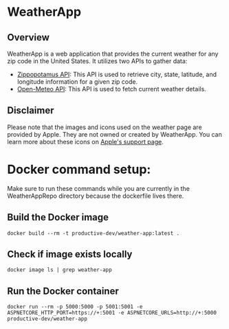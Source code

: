 # WeatherApp

## Overview
WeatherApp is a web application that provides the current weather for any zip code in the United States. It utilizes two APIs to gather data:

- [Zippopotamus API](https://api.zippopotam.us/): This API is used to retrieve city, state, latitude, and longitude information for a given zip code.
- [Open-Meteo API](https://github.com/open-meteo/open-meteo): This API is used to fetch current weather details.

## Disclaimer
Please note that the images and icons used on the weather page are provided by Apple. They are not owned or created by WeatherApp. You can learn more about these icons on [Apple's support page](https://support.apple.com/guide/iphone/learn-the-weather-icons-iph4305794fb/ios).

# Docker command setup:
Make sure to run these commands while you are currently in the WeatherAppRepo directory because the dockerfile lives there.
## Build the Docker image
```
docker build --rm -t productive-dev/weather-app:latest .
```

## Check if image exists locally
```
docker image ls | grep weather-app 
```

## Run the Docker container
```
docker run --rm -p 5000:5000 -p 5001:5001 -e ASPNETCORE_HTTP_PORT=https://+:5001 -e ASPNETCORE_URLS=http://+:5000 productive-dev/weather-app
```
